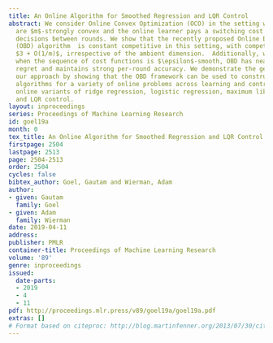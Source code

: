 ```yaml
---
title: An Online Algorithm for Smoothed Regression and LQR Control
abstract: We consider Online Convex Optimization (OCO) in the setting where the costs
  are $m$-strongly convex and the online learner pays a switching cost for changing
  decisions between rounds. We show that the recently proposed Online Balanced Descent
  (OBD) algorithm  is constant competitive in this setting, with competitive ratio
  $3 + O(1/m)$, irrespective of the ambient dimension.  Additionally, we show that
  when the sequence of cost functions is $\epsilon$-smooth, OBD has near-optimal dynamic
  regret and maintains strong per-round accuracy. We demonstrate the generality of
  our approach by showing that the OBD framework can be used to construct competitive
  algorithms for a variety of online problems across learning and control, including
  online variants of ridge regression, logistic regression, maximum likelihood estimation,
  and LQR control.
layout: inproceedings
series: Proceedings of Machine Learning Research
id: goel19a
month: 0
tex_title: An Online Algorithm for Smoothed Regression and LQR Control
firstpage: 2504
lastpage: 2513
page: 2504-2513
order: 2504
cycles: false
bibtex_author: Goel, Gautam and Wierman, Adam
author:
- given: Gautam
  family: Goel
- given: Adam
  family: Wierman
date: 2019-04-11
address: 
publisher: PMLR
container-title: Proceedings of Machine Learning Research
volume: '89'
genre: inproceedings
issued:
  date-parts:
  - 2019
  - 4
  - 11
pdf: http://proceedings.mlr.press/v89/goel19a/goel19a.pdf
extras: []
# Format based on citeproc: http://blog.martinfenner.org/2013/07/30/citeproc-yaml-for-bibliographies/
---
```

